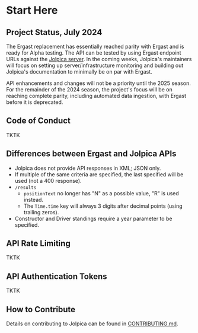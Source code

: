 # Start Here

## Project Status, July 2024

The Ergast replacement has essentially reached parity with Ergast and is ready for Alpha testing. The API can be tested by using Ergast endpoint URLs against the [Jolpica server](http://api.jolpi.ca/ergast/f1/). In the coming weeks, Jolpica's maintainers will focus on setting up server/infrastructure monitoring and building out Jolpica's documentation to minimally be on par with Ergast.

API enhancements and changes will not be a priority until the 2025 season. For the remainder of the 2024 season, the project's focus will be on reaching complete parity, including automated data ingestion, with Ergast before it is deprecated.

## Code of Conduct

TKTK

## Differences between Ergast and Jolpica APIs

- Jolpica does not provide API responses in XML; JSON only.
- If multiple of the same criteria are specified, the last specified will be used (not a 400 response).
- `/results`
  - `positionText` no longer has "N" as a possible value, "R" is used instead.
  - The `Time.time` key will always 3 digits after decimal points (using trailing zeros).
- Constructor and Driver standings require a year parameter to be specified.

## API Rate Limiting

TKTK

## API Authentication Tokens

TKTK

## How to Contribute

Details on contributing to Jolpica can be found in [CONTRIBUTING.md](/CONTRIBUTING.md).
